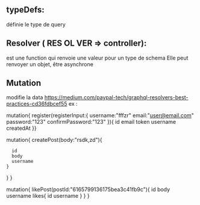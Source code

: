 ## typeDefs:
 définie le type de query

 ## Resolver ( RES OL VER => controller):
est une function qui renvoie une valeur pour un type de schema 
Elle peut renvoyer un objet, être asynchrone

## Mutation 
modifie la data 
https://medium.com/paypal-tech/graphql-resolvers-best-practices-cd36fdbcef55
ex : 

mutation{
  register(registerInput:{
    username:"fffzr"
    email:"user@email.com"
    password:"123"
    confirmPassword:"123"
  }){
    id
    email
    token
    username
    createdAt
}}

mutation{
  createPost(body:"rsdk,zd"){
    
      id
      body
      username
    }
  }
}

mutation{
  likePost(postId:"6165799136175bea3c41fb9c"){
    id
    body
    username
    likes{
      id
      username
    }
  }
}